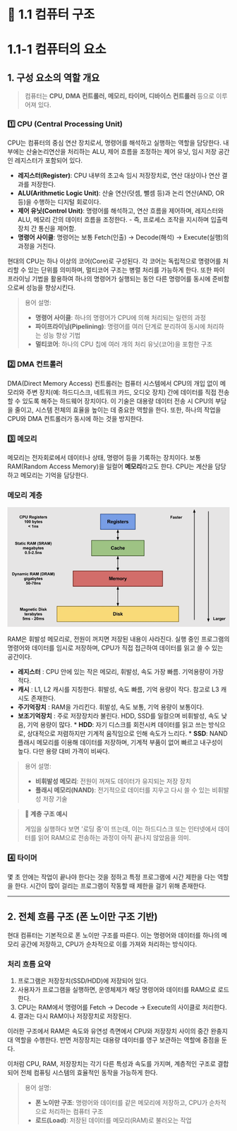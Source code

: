 # 📘 1.1 컴퓨터 구조

# 1.1-1 컴퓨터의 요소

## 1. 구성 요소의 역할 개요

> 컴퓨터는 **CPU, DMA 컨트롤러, 메모리, 타이머, 디바이스 컨트롤러** 등으로 이루어져 있다.

### 1️⃣ CPU (Central Processing Unit)

CPU는 컴퓨터의 중심 연산 장치로서, 명령어를 해석하고 실행하는 역할을 담당한다. 내부에는 산술논리연산을 처리하는 ALU, 제어 흐름을 조정하는 제어 유닛, 임시 저장 공간인 레지스터가 포함되어 있다.

* **레지스터(Register)**: CPU 내부의 초고속 임시 저장장치로, 연산 대상이나 연산 결과를 저장한다.
* **ALU(Arithmetic Logic Unit)**: 산술 연산(덧셈, 뺄셈 등)과 논리 연산(AND, OR 등)을 수행하는 디지털 회로이다.
* **제어 유닛(Control Unit)**: 명령어를 해석하고, 연산 흐름을 제어하며, 레지스터와 ALU, 메모리 간의 데이터 흐름을 조정한다.
       - 즉, 프로세스 조작을 지시하며 입출력장치 간 통신을 제어함.
* **명령어 사이클**: 명령어는 보통 Fetch(인출) → Decode(해석) → Execute(실행)의 과정을 거친다.

현대의 CPU는 하나 이상의 코어(Core)로 구성된다. 각 코어는 독립적으로 명령어를 처리할 수 있는 단위를 의미하며, 멀티코어 구조는 병렬 처리를 가능하게 한다. 또한 파이프라이닝 기법을 활용하여 하나의 명령어가 실행되는 동안 다른 명령어를 동시에 준비함으로써 성능을 향상시킨다.

> 용어 설명:
>
> * **명령어 사이클**: 하나의 명령어가 CPU에 의해 처리되는 일련의 과정
> * **파이프라이닝(Pipelining)**: 명령어를 여러 단계로 분리하여 동시에 처리하는 성능 향상 기법
> * **멀티코어**: 하나의 CPU 칩에 여러 개의 처리 유닛(코어)을 포함한 구조

### 2️⃣ DMA 컨트롤러

DMA(Direct Memory Access) 컨트롤러는 컴퓨터 시스템에서 CPU의 개입 없이 메모리와 주변 장치(예: 하드디스크, 네트워크 카드, 오디오 장치) 간에 데이터를 직접 전송할 수 있도록 해주는 하드웨어 장치이다. 이 기술은 대용량 데이터 전송 시 CPU의 부담을 줄이고, 시스템 전체의 효율을 높이는 데 중요한 역할을 한다. 또한, 하나의 작업을 CPU와 DMA 컨트롤러가 동시에 하는 것을 방지한다.

### 3️⃣ 메모리

 메모리는 전자회로에서 데이터나 상태, 명령어 등을 기록하는 장치이다. 보통 RAM(Random Access Memory)을 일컬어 **메모리**라고도 한다. CPU는 계산을 담당하고 메모리는 기억을 담당한다.

 ### 메모리 계층
 ![메모리계층](./images/1-1_memory_hierarchy.png)


 RAM은 휘발성 메모리로, 전원이 꺼지면 저장된 내용이 사라진다. 실행 중인 프로그램의 명령어와 데이터를 임시로 저장하며, CPU가 직접 접근하여 데이터를 읽고 쓸 수 있는 공간이다.

- **레지스터** : CPU 안에 있는 작은 메모리, 휘발성, 속도 가장 빠름. 기억용량이 가장 적다.
- **캐시** : L1, L2 캐시를 지칭한다. 휘발성, 속도 빠름, 기억 용량이 작다. 참고로 L3 캐시도 존재한다.
- **주기억장치** : RAM을 가리킨다. 휘발성, 속도 보통, 기억 용량이 보통이다.
- **보조기억장치** : 주로 저장장치라 불린다. HDD, SSD를 일컬으며 비휘발성, 속도 낮음, 기억 용량이 많다.
       * **HDD**: 자기 디스크를 회전시켜 데이터를 읽고 쓰는 방식으로, 상대적으로 저렴하지만 기계적 움직임으로 인해 속도가 느리다.
       * **SSD**: NAND 플래시 메모리를 이용해 데이터를 저장하며, 기계적 부품이 없어 빠르고 내구성이 높다. 다만 용량 대비 가격이 비싸다.

> 용어 설명:
>
> * **비휘발성 메모리**: 전원이 꺼져도 데이터가 유지되는 저장 장치
> * **플래시 메모리(NAND)**: 전기적으로 데이터를 지우고 다시 쓸 수 있는 비휘발성 저장 기술



> **📝 계층 구조 예시**
>
> 게임을 실행하다 보면 '로딩 중'이 뜨는데, 이는 하드디스크 또는 인터넷에서 데이터를 읽어 RAM으로 전송하는 과정이 아직 끝나지 않았음을 의미.

### 4️⃣ 타이머

 몇 초 안에는 작업이 끝나야 한다는 것을 정하고 특정 프로그램에 시간 제한을 다는 역할을 한다. 시간이 많이 걸리는 프로그램이 작동할 때 제한을 걸기 위해 존재한다.

---

## 2. 전체 흐름 구조 (폰 노이만 구조 기반)

현대 컴퓨터는 기본적으로 폰 노이만 구조를 따른다. 이는 명령어와 데이터를 하나의 메모리 공간에 저장하고, CPU가 순차적으로 이를 가져와 처리하는 방식이다.

### 처리 흐름 요약

1. 프로그램은 저장장치(SSD/HDD)에 저장되어 있다.
2. 사용자가 프로그램을 실행하면, 운영체제가 해당 명령어와 데이터를 RAM으로 로드한다.
3. CPU는 RAM에서 명령어를 Fetch → Decode → Execute의 사이클로 처리한다.
4. 결과는 다시 RAM이나 저장장치로 저장된다.

이러한 구조에서 RAM은 속도와 유연성 측면에서 CPU와 저장장치 사이의 중간 완충지대 역할을 수행한다. 반면 저장장치는 대용량 데이터를 영구 보관하는 역할에 중점을 둔다.

이처럼 CPU, RAM, 저장장치는 각기 다른 특성과 속도를 가지며, 계층적인 구조로 결합되어 전체 컴퓨팅 시스템의 효율적인 동작을 가능하게 한다.

> 용어 설명:
>
> * **폰 노이만 구조**: 명령어와 데이터를 같은 메모리에 저장하고, CPU가 순차적으로 처리하는 컴퓨터 구조
> * **로드(Load)**: 저장된 데이터를 메모리(RAM)로 불러오는 작업